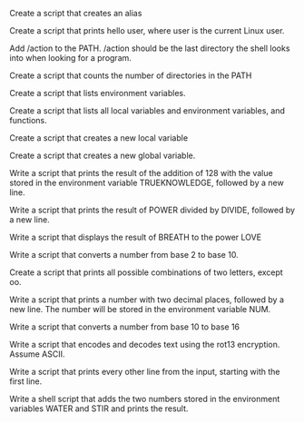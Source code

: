Create a script that creates an alias



Create a script that prints hello user, where user is the current Linux user.



Add /action to the PATH. /action should be the last directory the shell looks into when looking for a program.



Create a script that counts the number of directories in the PATH



Create a script that lists environment variables.



Create a script that lists all local variables and environment variables, and functions.



Create a script that creates a new local variable



Create a script that creates a new global variable.



Write a script that prints the result of the addition of 128 with the value stored in the environment variable TRUEKNOWLEDGE, followed by a new line.



Write a script that prints the result of POWER divided by DIVIDE, followed by a new line.



Write a script that displays the result of BREATH to the power LOVE



Write a script that converts a number from base 2 to base 10.



Create a script that prints all possible combinations of two letters, except oo.



Write a script that prints a number with two decimal places, followed by a new line. The number will be stored in the environment variable NUM.

Write a script that converts a number from base 10 to base 16

Write a script that encodes and decodes text using the rot13 encryption. Assume ASCII.

Write a script that prints every other line from the input, starting with the first line.

Write a shell script that adds the two numbers stored in the environment variables WATER and STIR and prints the result.


